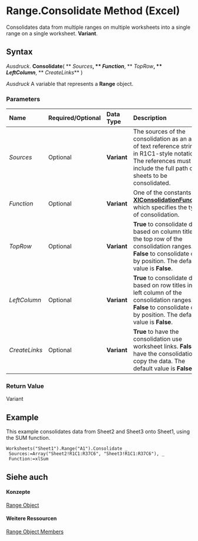 
# Range.Consolidate Method (Excel)

Consolidates data from multiple ranges on multiple worksheets into a single range on a single worksheet.  **Variant**.


## Syntax

 _Ausdruck_. **Consolidate**( ** _Sources_**, ** _Function_**, ** _TopRow_**, ** _LeftColumn_**, ** _CreateLinks_** )

 _Ausdruck_ A variable that represents a **Range** object.


### Parameters



|**Name**|**Required/Optional**|**Data Type**|**Description**|
|:-----|:-----|:-----|:-----|
| _Sources_|Optional|**Variant**|The sources of the consolidation as an array of text reference strings in R1C1-style notation. The references must include the full path of sheets to be consolidated.|
| _Function_|Optional|**Variant**|One of the constants of  **[XlConsolidationFunction](a3d0e4c0-8463-340c-a258-219d49f715d7.md)** which specifies the type of consolidation.|
| _TopRow_|Optional|**Variant**|**True** to consolidate data based on column titles in the top row of the consolidation ranges. **False** to consolidate data by position. The default value is **False**.|
| _LeftColumn_|Optional|**Variant**|**True** to consolidate data based on row titles in the left column of the consolidation ranges. **False** to consolidate data by position. The default value is **False**.|
| _CreateLinks_|Optional|**Variant**|**True** to have the consolidation use worksheet links. **False** to have the consolidation copy the data. The default value is **False**.|

### Return Value

Variant


## Example

This example consolidates data from Sheet2 and Sheet3 onto Sheet1, using the SUM function.


```
Worksheets("Sheet1").Range("A1").Consolidate _ 
 Sources:=Array("Sheet2!R1C1:R37C6", "Sheet3!R1C1:R37C6"), _ 
 Function:=xlSum
```


## Siehe auch


#### Konzepte


[Range Object](b8207778-0dcc-4570-1234-f130532cc8cd.md)
#### Weitere Ressourcen


[Range Object Members](http://msdn.microsoft.com/library/4336bf81-1e63-7e44-1792-baf366a027a7%28Office.15%29.aspx)